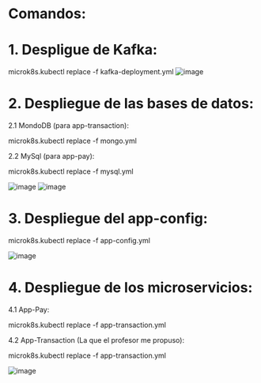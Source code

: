 # Comandos:
# 1. Despligue de Kafka: 
microk8s.kubectl replace -f kafka-deployment.yml
![image](https://user-images.githubusercontent.com/47835629/166124858-f87e54a3-a30e-46a4-9df6-f07605a1f22a.png)
# 2. Despliegue de las bases de datos:
 2.1 MondoDB (para app-transaction):
 
 
 microk8s.kubectl replace -f mongo.yml
 
 
 2.2 MySql (para app-pay):
 
 
 microk8s.kubectl replace -f mysql.yml
 
 
![image](https://user-images.githubusercontent.com/47835629/166124873-ed9f359d-bd93-4fbf-b18b-d3ee7bb141de.png)
![image](https://user-images.githubusercontent.com/47835629/166125035-c3544f4c-c45c-49ff-adae-9a325ba1a664.png)
# 3. Despliegue del app-config: 
microk8s.kubectl replace -f app-config.yml


![image](https://user-images.githubusercontent.com/47835629/166125041-346e3c59-973e-475b-851e-46fa11354b78.png)
# 4. Despliegue de los microservicios:
  4.1 App-Pay: 
  
  
  microk8s.kubectl replace -f app-transaction.yml
  
  
  4.2 App-Transaction (La que el profesor me propuso): 
  
  
  microk8s.kubectl replace -f app-transaction.yml


![image](https://user-images.githubusercontent.com/47835629/166125066-66859c6e-9452-4828-9957-675cc3e982f7.png)

